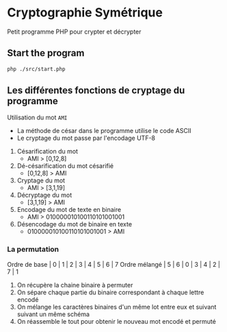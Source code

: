 # Cryptographie Symétrique

Petit programme PHP pour crypter et décrypter

## Start the program

```sh
php ./src/start.php
```

## Les différentes fonctions de cryptage du programme

Utilisation du mot ```AMI```

- La méthode de césar dans le programme utilise le code ASCII
- Le cryptage du mot passe par l'encodage UTF-8

1. Césarification du mot
   - AMI > [0,12,8]
2. Dé-césarification du mot césarifié
   - [0,12,8] > AMI
3. Cryptage du mot
   - AMI > [3,1,19]
4. Décryptage du mot
   - [3,1,19] > AMI
5. Encodage du mot de texte en binaire
   - AMI > 010000010100110101001001
6. Désencodage du mot de binaire en texte
   - 010000010100110101001001 > AMI

### La permutation

Ordre de base | 0 | 1 | 2 | 3 | 4 | 5 | 6 | 7
Ordre mélangé | 5 | 6 | 0 | 3 | 4 | 2 | 7 | 1

1. On récupère la chaine binaire à permuter
2. On sépare chaque partie du binaire correspondant à chaque lettre encodé
3. On mélange les caractères binaires d'un même lot entre eux et suivant suivant un même schéma
4. On réassemble le tout pour obtenir le nouveau mot encodé et permuté
